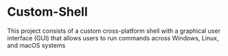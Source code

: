 # Custom-Shell
This project consists of a custom cross-platform shell with a graphical user interface (GUI) that allows users to run commands across Windows, Linux, and macOS systems
